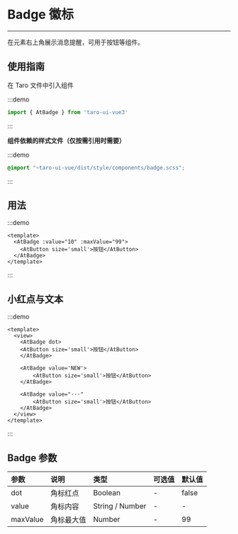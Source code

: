 # Badge 徽标

---

在元素右上角展示消息提醒，可用于按钮等组件。

## 使用指南

在 Taro 文件中引入组件

:::demo
```js
import { AtBadge } from 'taro-ui-vue3'
```
:::

**组件依赖的样式文件（仅按需引用时需要）**

:::demo
```scss
@import "~taro-ui-vue/dist/style/components/badge.scss";
```
:::

## 用法

:::demo
```vue
<template>
  <AtBadge :value="10" :maxValue="99">
    <AtButton size='small'>按钮</AtButton>
  </AtBadge>
</template>
```
:::

## 小红点与文本

:::demo
```vue
<template>
  <view>
    <AtBadge dot>
    <AtButton size='small'>按钮</AtButton>
    </AtBadge>  
  
    <AtBadge value='NEW'>
        <AtButton size='small'>按钮</AtButton>
    </AtBadge>  
  
    <AtBadge value="···"
        <AtButton size='small'>按钮</AtButton>
    </AtBadge>
  </view>
</template>
```
:::

## Badge 参数

| 参数     | 说明       | 类型    | 可选值 | 默认值 |
|:---------|:-----------|:--------|:-------|:-------|
| dot      | 角标红点   | Boolean | -      | false  |
| value    | 角标内容   | String / Number  | -      | -      |
| maxValue | 角标最大值 | Number  | -      | 99     |
